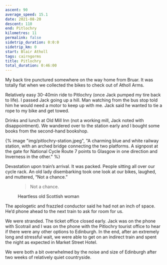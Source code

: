 ```yaml
---
ascent: 90
average_speed: 15.1
date: 2021-08-20
descent: 110
end: Pitlochry
kilometres: 11
permalink: false
sidetrip_duration: 0:0:0
sidetrip_km: 0
start: Blair Atholl
tags: cairngorms
title: Pitlochry
total_duration: 0:46:00
---
```


My back tire punctured somewhere on the way home from Bruar. It was totally flat when we collected the bikes to check out of Atholl Arms.

Relatively easy 30-40min ride to Pitlochry (once Jack pumped my tire back to life). I passed Jack going up a hill. Man watching from the bus stop told him he would need a motor to keep up with me. Jack said he wanted to tie a rope to my bike and get towed.

Drinks and lunch at Old Mill Inn (not a working mill, Jack noted with disappointment). We wandered over to the station early and I bought some books from the second-hand bookshop.

{% image "img/pitlochry-station.jpeg", "A charming blue and white railway station, with an arched bridge connecting the two platforms. A signpost at the gate for National Cycle Route 7 points to Glasgow in one direction and Inverness in the other." %}

Devastation upon train’s arrival. It was packed. People sitting all over our cycle rack. An old lady disembarking took one look at our bikes, laughed, and muttered, “Not a chance.”

<figure>
<blockquote>
Not a chance.
</blockquote>
<figcaption>Heartless old Scottish woman</figcaption>
</figure>

The apologetic and frazzled conductor said he had not an inch of space. He’d phone ahead to the next train to ask for room for us.

We were stranded. The ticket office closed early. Jack was on the phone with Scotrail and I was on the phone with the Pitlochry tourist office to hear if there were any other options to Edinburgh. In the end, after an extremely long and stressful wait, we were able to get on an indirect train and spent the night as expected in Market Street Hotel.

We were both a bit overwhelmed by the noise and size of Edinburgh after two weeks of relatively quiet countryside.
